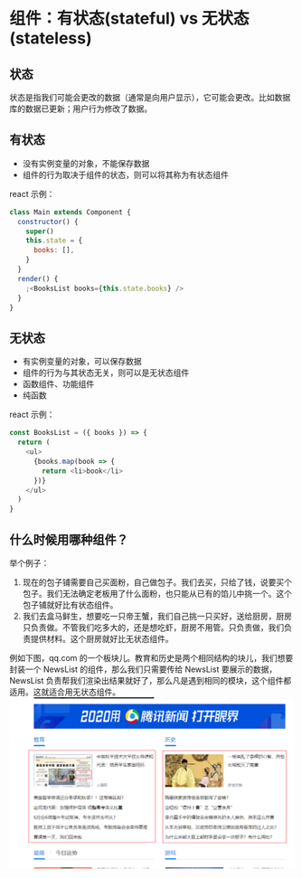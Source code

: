 # 组件：有状态(stateful) vs 无状态(stateless)

## 状态

状态是指我们可能会更改的数据（通常是向用户显示），它可能会更改。比如数据库的数据已更新；用户行为修改了数据。

## 有状态

- 没有实例变量的对象，不能保存数据
- 组件的行为取决于组件的状态，则可以将其称为有状态组件

react 示例：

```javascript
class Main extends Component {
  constructor() {
    super()
    this.state = {
      books: [],
    }
  }
  render() {
    ;<BooksList books={this.state.books} />
  }
}
```

## 无状态

- 有实例变量的对象，可以保存数据
- 组件的行为与其状态无关，则可以是无状态组件
- 函数组件、功能组件
- 纯函数

react 示例：

```javascript
const BooksList = ({ books }) => {
  return (
    <ul>
      {books.map(book => {
        return <li>book</li>
      })}
    </ul>
  )
}
```

## 什么时候用哪种组件？

举个例子：

1. 现在的包子铺需要自己买面粉，自己做包子。我们去买，只给了钱，说要买个包子。我们无法确定老板用了什么面粉，也只能从已有的馅儿中挑一个。这个包子铺就好比有状态组件。
1. 我们去盒马鲜生，想要吃一只帝王蟹，我们自己挑一只买好，送给厨房，厨房只负责做。不管我们吃多大的，还是想吃虾，厨房不用管。只负责做，我们负责提供材料。这个厨房就好比无状态组件。

例如下图，qq.com 的一个板块儿。教育和历史是两个相同结构的块儿，我们想要封装一个 NewsList 的组件，那么我们只需要传给 NewsList 要展示的数据，NewsList 负责帮我们渲染出结果就好了，那么凡是遇到相同的模块，这个组件都适用。这就适合用无状态组件。
![image.png](./images/stateful-vs-stateless.png)
